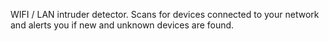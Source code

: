 WIFI / LAN intruder detector. Scans for devices connected to your network and alerts you if new and unknown devices are found.
